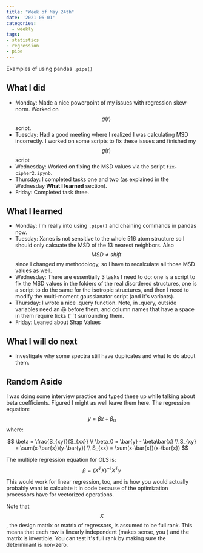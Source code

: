 ```yaml
---
title: "Week of May 24th"
date: '2021-06-01'
categories:
  - weekly
tags:
- statistics
- regression
- pipe
---
```

Examples of using pandas `.pipe()`

## What I did
- Monday: Made a nice powerpoint of my issues with regression skew-norm. Worked on $$g(r)$$ script.
- Tuesday: Had a good meeting where I realized I was calculating MSD incorrectly. I worked on some scripts to fix these issues and finished my $$g(r)$$ script
- Wednesday: Worked on fixing the MSD values via the script `fix-cipher2.ipynb`.
- Thursday: I completed tasks one and two (as explained in the Wednesday **What I learned** section). 
- Friday: Completed task three. 

## What I learned 
- Monday: I'm really into using `.pipe()` and chaining commands in pandas now.
- Tuesday: Xanes is not sensitive to the whole 516 atom structure so I should only calcuate the MSD of the 13 nearest neighbors. Also $$MSD \neq shift$$ since I changed my methodology, so I have to recalculate all those MSD values as well.
- Wednesday: There are essentially 3 tasks I need to do: one is a script to fix the MSD values in the folders of the real disordered structures, one is a script to do the same for the isotropic structures, and then I need to modify the multi-moment gaussianator script (and it's variants).
- Thursday: I wrote a nice .query function. Note, in .query, outside variables need an @ before them, and column names that have a space in them require ticks (\` \`) surrounding them.
- Friday: Leaned about Shap Values

## What I will do next
- Investigate why some spectra still have duplicates and what to do about them.

## Random Aside
I was doing some interview practice and typed these up while talking about beta coefficients. Figured I might as well leave them here.
The regression equation:
$$ y=\beta x + \beta_0 $$
where: 

$$ 
\beta = \frac{S_{xy}}{S_{xx}} \\
\beta_0 = \bar{y} - \beta\bar{x} \\
S_{xy} = \sum(x-\bar{x})(y-\bar{y}) \\
S_{xx} = \sum(x-\bar{x})(x-\bar{x}) 
$$

The multiple regression equation for OLS is:
$$\beta = (X^T X)^{-1}X^T y$$

This would work for linear regression, too, and is how you would actually probably want to calculate it in code because of the optimization processors have for vectorized operations.

Note that $$X$$, the design matrix or matrix of regressors, is assumed to be full rank. This means that each row is linearly independent (makes sense, you ) and the matrix is invertible. You can test it's full rank by making sure the determinant is non-zero.
